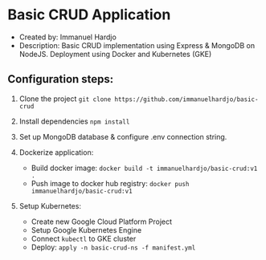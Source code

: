 # Basic CRUD Application
 
- Created by: Immanuel Hardjo
- Description: Basic CRUD implementation using Express & MongoDB on NodeJS. Deployment using Docker and Kubernetes (GKE)
 
## Configuration steps:
1. Clone the project
```git clone https://github.com/immanuelhardjo/basic-crud```

2. Install dependencies
```npm install```

3. Set up MongoDB database & configure .env connection string. 

4. Dockerize application:
    - Build docker image: ```docker build -t immanuelhardjo/basic-crud:v1 . ```
    - Push image to docker hub registry: ``` docker push immanuelhardjo/basic-crud:v1 ```
    
5. Setup Kubernetes:
    - Create new Google Cloud Platform Project 
    - Setup Google Kubernetes Engine
    - Connect ```kubectl``` to GKE cluster
    - Deploy: ```apply -n basic-crud-ns -f manifest.yml```
